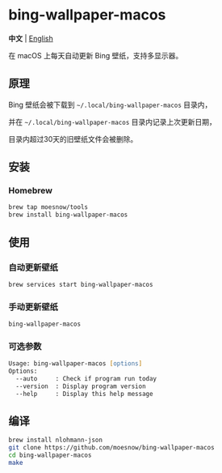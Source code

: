 # bing-wallpaper-macos

**中文** | [English](./README_EN.md)

在 macOS 上每天自动更新 Bing 壁纸，支持多显示器。

## 原理

Bing 壁纸会被下载到 `~/.local/bing-wallpaper-macos` 目录内，

并在 `~/.local/bing-wallpaper-macos` 目录内记录上次更新日期，

目录内超过30天的旧壁纸文件会被删除。

## 安装

### Homebrew

```zsh
brew tap moesnow/tools
brew install bing-wallpaper-macos
```

## 使用

### 自动更新壁纸

```zsh
brew services start bing-wallpaper-macos
```

### 手动更新壁纸

```zsh
bing-wallpaper-macos
```

### 可选参数

```zsh
Usage: bing-wallpaper-macos [options]
Options:
  --auto     : Check if program run today
  --version  : Display program version
  --help     : Display this help message
```

## 编译

```zsh
brew install nlohmann-json
git clone https://github.com/moesnow/bing-wallpaper-macos
cd bing-wallpaper-macos
make
```
